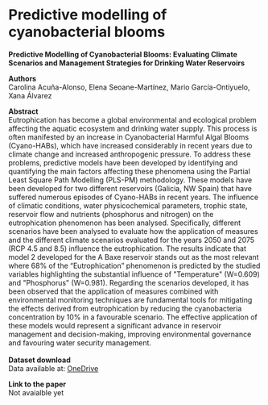 # Predictive modelling of cyanobacterial blooms
<b>Predictive Modelling of Cyanobacterial Blooms: Evaluating Climate Scenarios and Management Strategies for Drinking Water Reservoirs</b><br>

<b>Authors</b><br>
Carolina Acuña-Alonso, Elena Seoane-Martínez, Mario García-Ontiyuelo, Xana Álvarez<br>

<b>Abstract</b> <br>
Eutrophication has become a global environmental and ecological problem affecting the aquatic ecosystem and drinking water supply. This process is often manifested by an increase in Cyanobacterial Harmful Algal Blooms (Cyano-HABs), which have increased considerably in recent years due to climate change and increased anthropogenic pressure. To address these problems, predictive models have been developed by identifying and quantifying the main factors affecting these phenomena using the Partial Least Square Path Modelling (PLS-PM) methodology. These models have been developed for two different reservoirs (Galicia, NW Spain) that have suffered numerous episodes of Cyano-HABs in recent years. The influence of climatic conditions, water physicochemical parameters, trophic state, reservoir flow and nutrients (phosphorus and nitrogen) on the eutrophication phenomenon has been analysed. Specifically, different scenarios have been analysed to evaluate how the application of measures and the different climate scenarios evaluated for the years 2050 and 2075 (RCP 4.5 and 8.5) influence the eutrophication. The results indicate that model 2 developed for the A Baxe reservoir stands out as the most relevant where 68% of the “Eutrophication” phenomenon is predicted by the studied variables highlighting the substantial influence of "Temperature" (W=0.609) and "Phosphorus" (W=0.981). Regarding the scenarios developed, it has been observed that the application of measures combined with environmental monitoring techniques are fundamental tools for mitigating the effects derived from eutrophication by reducing the cyanobacteria concentration by 10% in a favourable scenario. The effective application of these models would represent a significant advance in reservoir management and decision-making, improving environmental governance and favouring water security management.
<br>
<br>
<b>Dataset download</b> <br> Data available at: [OneDrive](https://universidadevigo-my.sharepoint.com/:x:/g/personal/diego_barba_uvigo_gal/EcCiUh2fkx9Mlv_9scKrUMEBTINLDUj-lUhqoI_4J2d_PQ)

<b>Link to the paper</b><br>
Not avaialble yet
